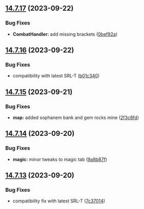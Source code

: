 ## [14.7.17](https://github.com/Torwent/WaspLib/compare/v14.7.16...v14.7.17) (2023-09-22)


### Bug Fixes

* **CombatHandler:** add missing brackets ([0bef92a](https://github.com/Torwent/WaspLib/commit/0bef92af49952f58593f892c4f1657a05bcd4848))



## [14.7.16](https://github.com/Torwent/WaspLib/compare/v14.7.15...v14.7.16) (2023-09-22)


### Bug Fixes

* compatibility with latest SRL-T ([b01c340](https://github.com/Torwent/WaspLib/commit/b01c340dfb5cc58ab6e6c88048ba4d262087bd74))



## [14.7.15](https://github.com/Torwent/WaspLib/compare/v14.7.14...v14.7.15) (2023-09-21)


### Bug Fixes

* **map:** added sophanem bank and gem rocks mine ([2f3c8fd](https://github.com/Torwent/WaspLib/commit/2f3c8fda60ff0f3a637633b52acc3b075b3890a0))



## [14.7.14](https://github.com/Torwent/WaspLib/compare/v14.7.13...v14.7.14) (2023-09-20)


### Bug Fixes

* **magic:** minor tweaks to magic tab ([9a8b87f](https://github.com/Torwent/WaspLib/commit/9a8b87ff29883c2a8517a954921546108f881a88))



## [14.7.13](https://github.com/Torwent/WaspLib/compare/v14.7.12...v14.7.13) (2023-09-20)


### Bug Fixes

* compatibility fix with latest SRL-T ([7c37014](https://github.com/Torwent/WaspLib/commit/7c370145102503495f658c670f19fea7ce132fd3))



